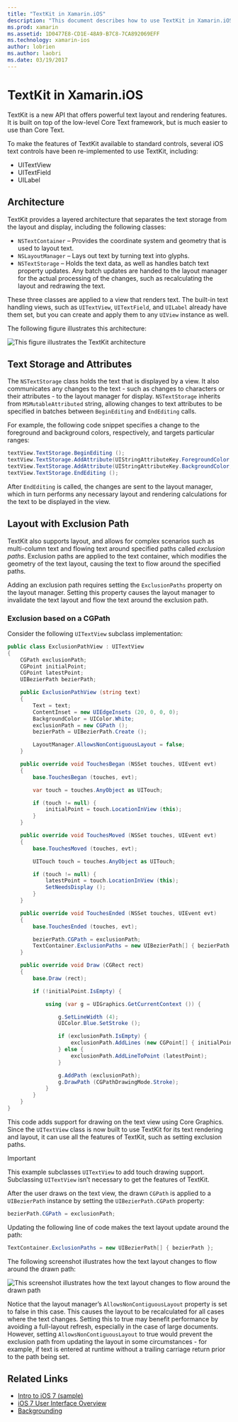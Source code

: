 ```yaml
---
title: "TextKit in Xamarin.iOS"
description: "This document describes how to use TextKit in Xamarin.iOS. TextKit provides powerful text layout and rendering features."
ms.prod: xamarin
ms.assetid: 1D0477E8-CD1E-48A9-B7C8-7CA892069EFF
ms.technology: xamarin-ios
author: lobrien
ms.author: laobri
ms.date: 03/19/2017
---
```


# TextKit in Xamarin.iOS

TextKit is a new API that offers powerful text layout and rendering features. It is built on top of the low-level Core Text framework, but is much easier to use than Core Text.

To make the features of TextKit available to standard controls, several iOS text controls have been re-implemented to use TextKit, including:

-  UITextView
-  UITextField
-  UILabel

## Architecture

TextKit provides a layered architecture that separates the text storage from the layout and display, including the following classes:

-  `NSTextContainer` – Provides the coordinate system and geometry that is used to layout text.
-  `NSLayoutManager` – Lays out text by turning text into glyphs. 
-  `NSTextStorage` – Holds the text data, as well as handles batch text property updates. Any batch updates are handed to the layout manager for the actual processing of the changes, such as recalculating the layout and redrawing the text.


These three classes are applied to a view that renders text. The built-in text handling views, such as `UITextView`, `UITextField`, and `UILabel` already have them set, but you can create and apply them to any `UIView` instance as well.

The following figure illustrates this architecture:

 ![](textkit-images/textkitarch.png "This figure illustrates the TextKit architecture")

## Text Storage and Attributes

The `NSTextStorage` class holds the text that is displayed by a view. It also communicates any changes to the text - such as changes to characters or their attributes - to the layout manager for display. `NSTextStorage` inherits from `MSMutableAttributed` string, allowing changes to text attributes to be specified in batches between `BeginEditing` and `EndEditing` calls.

For example, the following code snippet specifies a change to the foreground and background colors, respectively, and targets particular ranges:

```csharp
textView.TextStorage.BeginEditing ();
textView.TextStorage.AddAttribute(UIStringAttributeKey.ForegroundColor, UIColor.Green, new NSRange(200, 400));
textView.TextStorage.AddAttribute(UIStringAttributeKey.BackgroundColor, UIColor.Black, new NSRange(210, 300));
textView.TextStorage.EndEditing ();
```

After `EndEditing` is called, the changes are sent to the layout manager, which in turn performs any necessary layout and rendering calculations for the text to be displayed in the view.

## Layout with Exclusion Path

TextKit also supports layout, and allows for complex scenarios such as multi-column text and flowing text around specified paths called *exclusion paths*. Exclusion paths are applied to the text container, which modifies the geometry of the text layout, causing the text to flow around the specified paths.

Adding an exclusion path requires setting the `ExclusionPaths` property on the layout manager. Setting this property causes the layout manager to invalidate the text layout and flow the text around the exclusion path.

### Exclusion based on a CGPath

Consider the following `UITextView` subclass implementation:

```csharp
public class ExclusionPathView : UITextView
{
    CGPath exclusionPath;
	CGPoint initialPoint;
	CGPoint latestPoint;
	UIBezierPath bezierPath;

	public ExclusionPathView (string text)
	{
		Text = text;
		ContentInset = new UIEdgeInsets (20, 0, 0, 0);
		BackgroundColor = UIColor.White;
		exclusionPath = new CGPath ();
		bezierPath = UIBezierPath.Create ();

		LayoutManager.AllowsNonContiguousLayout = false;
	}

	public override void TouchesBegan (NSSet touches, UIEvent evt)
	{
		base.TouchesBegan (touches, evt);

		var touch = touches.AnyObject as UITouch;

		if (touch != null) {
			initialPoint = touch.LocationInView (this);
		}
	}

	public override void TouchesMoved (NSSet touches, UIEvent evt)
	{
		base.TouchesMoved (touches, evt);

		UITouch touch = touches.AnyObject as UITouch;

		if (touch != null) {
			latestPoint = touch.LocationInView (this);
			SetNeedsDisplay ();
		}
	}

	public override void TouchesEnded (NSSet touches, UIEvent evt)
	{
		base.TouchesEnded (touches, evt);

		bezierPath.CGPath = exclusionPath;
		TextContainer.ExclusionPaths = new UIBezierPath[] { bezierPath };
	}

	public override void Draw (CGRect rect)
	{
		base.Draw (rect);

		if (!initialPoint.IsEmpty) {

			using (var g = UIGraphics.GetCurrentContext ()) {

				g.SetLineWidth (4);
				UIColor.Blue.SetStroke ();

				if (exclusionPath.IsEmpty) {
					exclusionPath.AddLines (new CGPoint[] { initialPoint, latestPoint });
				} else {
					exclusionPath.AddLineToPoint (latestPoint);
				}

				g.AddPath (exclusionPath);
				g.DrawPath (CGPathDrawingMode.Stroke);
			}
		}
	}
}
```

This code adds support for drawing on the text view using Core Graphics. Since the `UITextView` class is now built to use TextKit for its text rendering and layout, it can use all the features of TextKit, such as setting exclusion paths.

> [!IMPORTANT]
> This example subclasses `UITextView` to add touch drawing support. Subclassing `UITextView` isn’t necessary to get the features of TextKit.



After the user draws on the text view, the drawn `CGPath` is applied to a `UIBezierPath` instance by setting the `UIBezierPath.CGPath` property:

```csharp
bezierPath.CGPath = exclusionPath;
```

Updating the following line of code makes the text layout update around the path:

```csharp
TextContainer.ExclusionPaths = new UIBezierPath[] { bezierPath };
```

The following screenshot illustrates how the text layout changes to flow around the drawn path:

<!-- ![](textkit-images/exclusionpath1.png "This screenshot illustrates how the text layout changes to flow around the drawn path")--> 
![](textkit-images/exclusionpath2.png "This screenshot illustrates how the text layout changes to flow around the drawn path")

Notice that the layout manager’s `AllowsNonContiguousLayout` property is set to false in this case. This causes the layout to be recalculated for all cases where the text changes. Setting this to true may benefit performance by avoiding a full-layout refresh, especially in the case of large documents. However, setting `AllowsNonContiguousLayout` to true would prevent the exclusion path from updating the layout in some circumstances - for example, if text is entered at runtime without a trailing carriage return prior to the path being set.


## Related Links

- [Intro to iOS 7 (sample)](https://developer.xamarin.com/samples/monotouch/IntroToiOS7)
- [iOS 7 User Interface Overview](~/ios/platform/introduction-to-ios7/ios7-ui.md)
- [Backgrounding](~/ios/app-fundamentals/backgrounding/index.md)
